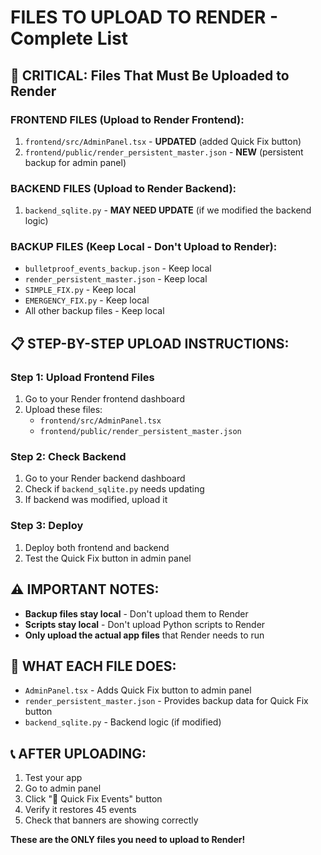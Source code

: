 # FILES TO UPLOAD TO RENDER - Complete List

## 🚨 CRITICAL: Files That Must Be Uploaded to Render

### **FRONTEND FILES (Upload to Render Frontend):**
1. `frontend/src/AdminPanel.tsx` - **UPDATED** (added Quick Fix button)
2. `frontend/public/render_persistent_master.json` - **NEW** (persistent backup for admin panel)

### **BACKEND FILES (Upload to Render Backend):**
1. `backend_sqlite.py` - **MAY NEED UPDATE** (if we modified the backend logic)

### **BACKUP FILES (Keep Local - Don't Upload to Render):**
- `bulletproof_events_backup.json` - Keep local
- `render_persistent_master.json` - Keep local  
- `SIMPLE_FIX.py` - Keep local
- `EMERGENCY_FIX.py` - Keep local
- All other backup files - Keep local

## 📋 **STEP-BY-STEP UPLOAD INSTRUCTIONS:**

### **Step 1: Upload Frontend Files**
1. Go to your Render frontend dashboard
2. Upload these files:
   - `frontend/src/AdminPanel.tsx`
   - `frontend/public/render_persistent_master.json`

### **Step 2: Check Backend**
1. Go to your Render backend dashboard
2. Check if `backend_sqlite.py` needs updating
3. If backend was modified, upload it

### **Step 3: Deploy**
1. Deploy both frontend and backend
2. Test the Quick Fix button in admin panel

## ⚠️ **IMPORTANT NOTES:**

- **Backup files stay local** - Don't upload them to Render
- **Scripts stay local** - Don't upload Python scripts to Render
- **Only upload the actual app files** that Render needs to run

## 🎯 **WHAT EACH FILE DOES:**

- `AdminPanel.tsx` - Adds Quick Fix button to admin panel
- `render_persistent_master.json` - Provides backup data for Quick Fix button
- `backend_sqlite.py` - Backend logic (if modified)

## 📞 **AFTER UPLOADING:**

1. Test your app
2. Go to admin panel
3. Click "🚨 Quick Fix Events" button
4. Verify it restores 45 events
5. Check that banners are showing correctly

**These are the ONLY files you need to upload to Render!**
